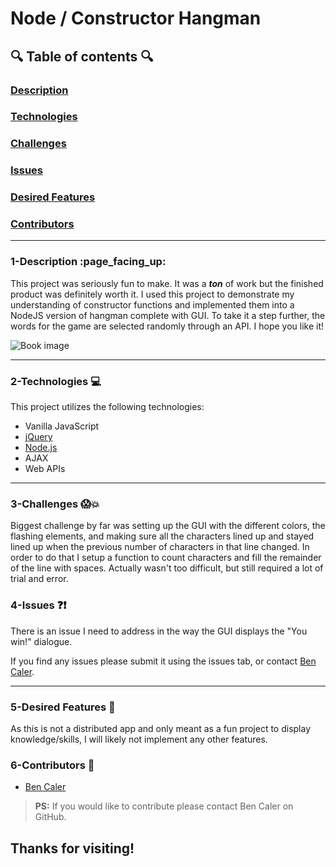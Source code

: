 <!-- This is a basic template for ReadMe files -->

# Node / Constructor Hangman

  

## :mag: Table of contents :mag:

  

### [Description](#1-description-page_facing_up)
### [Technologies](#2-technologies-computer)
### [Challenges](#3-challenges-screamboom)
### [Issues](#4-issues-questionexclamation)
### [Desired Features](#5-desired-features-star2)
### [Contributors](#6-contributors-raised_hands)

 ---

### 1-Description :page\_facing\_up:

This project was seriously fun to make. It was a ***ton*** of work but the finished product was definitely worth it. I used this project to demonstrate my understanding of constructor functions and implemented them into a NodeJS version of hangman complete with GUI. To take it a step further, the words for the game are selected randomly through an API. I hope you like it!

![Book image](https://github.com/benwcaler/githubassets/blob/master/images/constructorHangman.gif)


---


### 2-Technologies  :computer:

  This project utilizes the following technologies:

- Vanilla JavaScript
- [jQuery](https://jquery.com/)
- [Node.js](https://nodejs.org/en/)
- AJAX
- Web APIs

---

### 3-Challenges :scream::boom:

Biggest challenge by far was setting up the GUI with the different colors, the flashing elements, and making sure all the characters lined up and stayed lined up when the previous number of characters in that line changed. In order to do that I setup a function to count characters and fill the remainder of the line with spaces. Actually wasn't too difficult, but still required a lot of trial and error. 

### 4-Issues :question::exclamation:

There is an issue I need to address in the way the GUI displays the "You win!" dialogue.  

If you find any issues please submit it using the issues tab, or contact [Ben Caler](https://github.com/benwcaler/).

---

### 5-Desired Features :star2:

As this is not a distributed app and only meant as a fun project to display knowledge/skills, I will likely not implement any other features. 

### 6-Contributors :raised_hands:

- [Ben Caler](https://github.com/benwcaler/)

> **PS:** If you would like to contribute please contact Ben Caler on GitHub. 


## Thanks for visiting!
